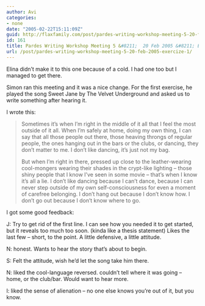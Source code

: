 ```yaml
---
author: Avi
categories:
- none
date: "2005-02-22T15:11:09Z"
guid: http://flaxfamily.com/post/pardes-writing-workshop-meeting-5-20-feb-2005-exercize-1/
id: 161
title: Pardes Writing Workshop Meeting 5 &#8211;  20 Feb 2005 &#8211; Exercize 1
url: /post/pardes-writing-workshop-meeting-5-20-feb-2005-exercize-1/
---
```

Elina didn&#8217;t make it to this one because of a cold. I had one too but I managed to get there.

Simon ran this meeting and it was a nice change. For the first exercise, he played the song Sweet Jane by The Velvet Underground and asked us to write something after hearing it.

I wrote this:

> Sometimes it&#8217;s when I&#8217;m right in the middle of it all that I feel the most outside of it all. When I&#8217;m safely at home, doing my own thing, I can say that all those people out there, those heaving throngs of regular people, the ones hanging out in the bars or the clubs, or dancing, they don&#8217;t matter to me. I don&#8217;t like dancing, it&#8217;s just not my bag.
> 
> But when I&#8217;m right in there, pressed up close to the leather-wearing cool-mongers wearing their shades in the crypt-like lighting &#8211; those shiny people that I know I&#8217;ve seen in some movie – that&#8217;s when I know it&#8217;s all a lie. I don&#8217;t like dancing because I can&#8217;t dance, because I can never step outside of my own self-consciousness for even a moment of carefree belonging. I don&#8217;t hang out because I don&#8217;t know how. I don&#8217;t go out because I don&#8217;t know where to go.

I got some good feedback:

J: Try to get rid of the first line. I can see how you needed it to get started, but it reveals too much too soon. (kinda like a thesis statement) Likes the last few – short, to the point. A little defensive, a little attitude.

N: honest. Wants to hear the story that&#8217;s about to begin.

S: Felt the attitude, wish he&#8217;d let the song take him there.

N: liked the cool-language reversed. couldn&#8217;t tell where it was going – home, or the club/bar. Would want to hear more.

I: liked the sense of alienation – no one else knows you&#8217;re out of it, but you know.